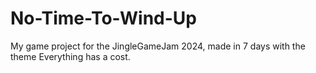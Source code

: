 # No-Time-To-Wind-Up
My game project for the JingleGameJam 2024, made in 7 days with the theme Everything has a cost.
